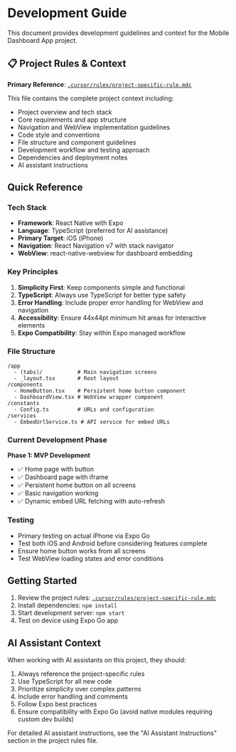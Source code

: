 # Development Guide

This document provides development guidelines and context for the Mobile Dashboard App project.

## 📋 Project Rules & Context

**Primary Reference**: [`.cursor/rules/project-specific-rule.mdc`](.cursor/rules/project-specific-rule.mdc)

This file contains the complete project context including:
- Project overview and tech stack
- Core requirements and app structure
- Navigation and WebView implementation guidelines
- Code style and conventions
- File structure and component guidelines
- Development workflow and testing approach
- Dependencies and deployment notes
- AI assistant instructions

## Quick Reference

### Tech Stack
- **Framework**: React Native with Expo
- **Language**: TypeScript (preferred for AI assistance)
- **Primary Target**: iOS (iPhone)
- **Navigation**: React Navigation v7 with stack navigator
- **WebView**: react-native-webview for dashboard embedding

### Key Principles
1. **Simplicity First**: Keep components simple and functional
2. **TypeScript**: Always use TypeScript for better type safety
3. **Error Handling**: Include proper error handling for WebView and navigation
4. **Accessibility**: Ensure 44x44pt minimum hit areas for interactive elements
5. **Expo Compatibility**: Stay within Expo managed workflow

### File Structure
```
/app
  - (tabs)/           # Main navigation screens
  - _layout.tsx       # Root layout
/components
  - HomeButton.tsx    # Persistent home button component
  - DashboardView.tsx # WebView wrapper component
/constants
  - Config.ts         # URLs and configuration
/services
  - EmbedUrlService.ts # API service for embed URLs
```

### Current Development Phase
**Phase 1: MVP Development**
- ✅ Home page with button
- ✅ Dashboard page with iframe
- ✅ Persistent home button on all screens
- ✅ Basic navigation working
- ✅ Dynamic embed URL fetching with auto-refresh

### Testing
- Primary testing on actual iPhone via Expo Go
- Test both iOS and Android before considering features complete
- Ensure home button works from all screens
- Test WebView loading states and error conditions

## Getting Started

1. Review the project rules: [`.cursor/rules/project-specific-rule.mdc`](.cursor/rules/project-specific-rule.mdc)
2. Install dependencies: `npm install`
3. Start development server: `npm start`
4. Test on device using Expo Go app

## AI Assistant Context

When working with AI assistants on this project, they should:
1. Always reference the project-specific rules
2. Use TypeScript for all new code
3. Prioritize simplicity over complex patterns
4. Include error handling and comments
5. Follow Expo best practices
6. Ensure compatibility with Expo Go (avoid native modules requiring custom dev builds)

For detailed AI assistant instructions, see the "AI Assistant Instructions" section in the project rules file.
